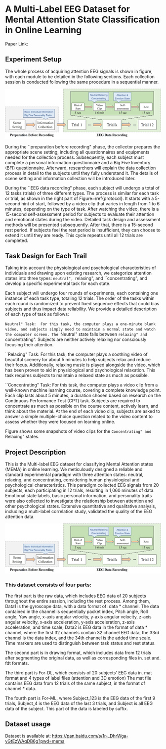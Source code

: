 # A Multi-Label EEG Dataset for Mental Attention State Classification in Online Learning
Paper Link: 
## Experiment Setup
The whole process of acquiring attention EEG signals is shown in figure, with each module to be detailed in the following sections. Each collection session is conducted following the same procedure in a sequential manner.

![image](procedure.jpg)

During the ``preparation before recording" phase, the collector prepares the appropriate scene setting, including all questionnaires and equipments needed for the collection process. Subsequently, each subject must complete a personal information questionnaire and a Big Five Inventory (BFI) questionnaire. Afterward, researchers will explain the data collection process in detail to the subjects until they fully understand it. The details of scene setting and information collection will be introduced later.

During the ``EEG data recording" phase, each subject will undergo a total of 12 tasks (trials) of three different types. The process is similar for each task or trial, as shown in the right part of Figure~\ref{protocol}. It starts with a 5-second hint of start, followed by a video clip that varies in length from 1 to 6 minutes, depending on the type of task. After watching the video, there is a 15-second self-assessment period for subjects to evaluate their attention and emotional states during the video. Detailed task design and assessment methods will be presented subsequently.
After that, there is a 15-second rest period. If subjects feel the rest period is insufficient, they can choose to extend it until they are ready. This cycle repeats until all 12 trials are completed.

## Task Design for Each Trail
Taking into account the physiological and psychological characteristics of individuals and drawing upon existing research, we categorize attention states into three types: ``neutral", ``relaxing", and ``concentrating", and develop a specific experimental task for each state.

Each subject will undergo four rounds of experiments, each containing one instance of each task type, totaling 12 trials. The order of the tasks within each round is randomized to prevent fixed sequence effects that could bias subjects and thus impact data reliability. We provide a detailed description of each type of task as follows:

``Neutral" Task:  For this task, the computer plays a one-minute blank video, and subjects simply need to maintain a normal state and watch the computer screen. The ``Neutral" state falls between ``relaxing" and ``concentrating". Subjects are neither actively relaxing nor consciously focusing their attention.

``Relaxing" Task: For this task, the computer plays a soothing video of beautiful scenery for about 5 minutes to help subjects relax and reduce their focus. Additionally, relaxing music is played alongside the video, which has been proven to aid in physiological and psychological relaxation. This task requires subjects to maintain a relaxed state as much as possible.

``Concentrating" Task: For this task, the computer plays a video clip from a well-known machine learning course, covering a complete knowledge point. Each clip lasts about 5 minutes, a duration chosen based on research on the Continuous Performance Test (CPT) task. Subjects are required to concentrate as much as possible on the course content, actively learn, and think about the material. At the end of each video clip, subjects are asked to answer a simple multiple-choice question related to the video content to assess whether they were focused on learning online. 

Figure shows some snapshots of video clips for the ``Concentrating" and ``Relaxing" states.


## Project Description
This is the Multi-label EEG dataset for classifying Mental Attention states (MEMA) in online learning. We meticulously designed a reliable and standard experimental paradigm with three attention states: neutral, relaxing, and concentrating, considering human physiological and psychological characteristics. This paradigm collected EEG signals from 20 subjects, each participating in 12 trials, resulting in 1,060 minutes of data. Emotional state labels, basic personal information, and personality traits were also collected to investigate the relationship between attention and other psychological states. Extensive quantitative and qualitative analysis, including a multi-label correlation study, validated the quality of the EEG attention data.

![image](procedure.jpg)


### This dataset consists of four parts:

The first part is the raw data, which includes EEG data of 20 subjects throughout the entire session, including the rest process. Among them, Data1 is the gyroscope data, with a data format of: data * channel. The data contained in the channel is sequentially packet index, Pitch angle, Roll angle, Yaw angle, x-axis angular velocity, y-axis angular velocity, z-axis angular velocity, x-axis acceleration, y-axis acceleration, z-axis acceleration, and time scale; Data2 is EEG data in the format of data * channel, where the first 32 channels contain 32 channel EEG data, the 33rd channel is the data index, and the 34th channel is the added time scale. Time markers are used to distinguish between task status and rest status.

The second part is in drawing format, which includes data from 12 trials after segmenting the original data, as well as corresponding files in. set and. fdt formats.

The third part is For-DL, which consists of 20 subjects' EEG data in. mat format and 4 types of label files (attention and 3D emotion) The mat file contains EEG data from 12 trials of the same subject, in the format of channel * data.

The fourth part is For-ML, where Subject_123 is the EEG data of the first 9 trials, Subject_4 is the EEG data of the last 3 trials, and Subject is all EEG data of the subject. This part of the data is labeled by suffix.

## Dataset usage
Dataset is available at: https://pan.baidu.com/s/1r-_DhrWga-vGtEzWAqDB6g?pwd=mema 

